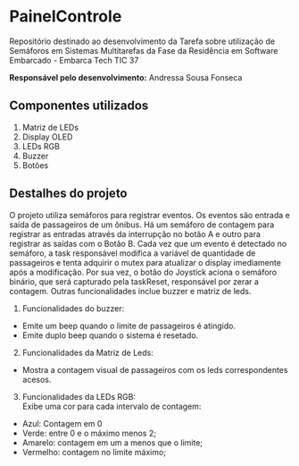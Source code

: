 # PainelControle
Repositório destinado ao desenvolvimento da Tarefa sobre utilização de Semáforos em Sistemas Multitarefas da Fase da Residência em Software Embarcado - Embarca Tech TIC 37

__Responsável pelo desenvolvimento:__
Andressa Sousa Fonseca

## Componentes utilizados
1) Matriz de LEDs
2) Display OLED
3) LEDs RGB
4) Buzzer
5) Botões

## Destalhes do projeto

O projeto utiliza semáforos para registrar eventos. Os eventos são entrada e saída de passageiros de um ônibus. Há um semáforo de contagem para registrar as entradas através da interrupção no botão A e outro para registrar as saídas com o Botão B. Cada vez que um evento é detectado no semáforo, a task responsável modifica a variável de quantidade de passageiros e tenta adquirir o mutex para atualizar o display imediamente após a modificação. Por sua vez, o botão do Joystick aciona o semáforo binário, que será capturado pela taskReset, responsável por  zerar a contagem. Outras funcionalidades inclue buzzer e matriz de leds.
<br>
1) Funcionalidades do buzzer:
- Emite um beep quando o limite de passageiros é atingido.
- Emite duplo beep quando o sistema é resetado.

2) Funcionalidades da Matriz de Leds:
- Mostra a contagem visual de passageiros com os leds correspondentes acesos.
3) Funcionalidades da LEDs RGB:
<br>Exibe uma cor para cada intervalo de contagem:
- Azul: Contagem em 0
- Verde: entre 0 e o máximo menos 2;
- Amarelo: contagem em um a menos que o limite;
- Vermelho: contagem no limite máximo;


   

   

